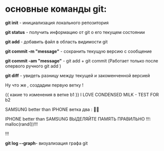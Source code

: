 # основные команды git:

**git init** - инициализация локального репозитория

**git status** - получить информацию от git о его текущем состоянии

**git add <file>** - добавить файл в область видимости git

**git commit -m "message"** - сохранить текущую версию с сообщение 

**git commit -am "message"** - git add + git commit (Работает только после опервого ручного git add )

**git diff** - увидеть разницу между текущей и закоменченной версией

  


Ну что же , создадим первую ветку !

{{ какие то изменения в ветке b1 }}
 I LOVE CONDENSED MILK - TEST FOR b2




SAMSUNG better than IPHONE 
ветка два : 🤡🤡


IPHONE better than SAMSUNG
ВЫДЕЛЯЙТЕ ПАМЯТЬ ПРАВИЛЬНО !!!: malloc(rand())!!!

!!!




**git log --graph**- визуализация графа git
